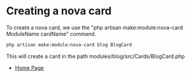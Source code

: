 # Creating a nova card

To create a nova card, we use the "php artisan make:module:nova-card ModuleName cardName" command.

``` bash
php artisan make:module:nova-card blog BlogCard
```

This will create a card in the path modules/blog/src/Cards/BlogCard.php

- [Home Page](https://idel327.github.io/laravel-modular)